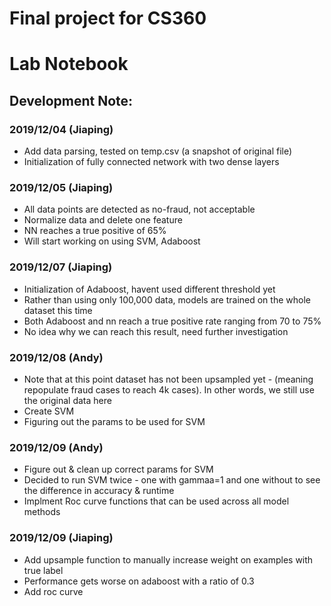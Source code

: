 # Final project for CS360
# Lab Notebook

## Development Note:
### 2019/12/04 (Jiaping)
- Add data parsing, tested on temp.csv (a snapshot of original file)
- Initialization of fully connected network with two dense layers

### 2019/12/05 (Jiaping)
- All data points are detected as no-fraud, not acceptable
- Normalize data and delete one feature
- NN reaches a true positive of 65%
- Will start working on using SVM, Adaboost

### 2019/12/07 (Jiaping)
- Initialization of Adaboost, havent used different threshold yet
- Rather than using only 100,000 data, models are trained on the whole dataset this time
- Both Adaboost and nn reach a true positive rate ranging from 70 to 75%
- No idea why we can reach this result, need further investigation

### 2019/12/08 (Andy)
- Note that at this point dataset has not been upsampled yet - (meaning repopulate fraud cases to reach 4k cases). In other words, we still use the original data here
- Create SVM
- Figuring out the params to be used for SVM 

### 2019/12/09 (Andy)
- Figure out & clean up correct params for SVM
- Decided to run SVM twice - one with gammaa=1 and one without to see the difference in accuracy & runtime 
- Implment Roc curve functions that can be used across all model methods

### 2019/12/09 (Jiaping)
- Add upsample function to manually increase weight on examples with true label
- Performance gets worse on adaboost with a ratio of 0.3
- Add roc curve
